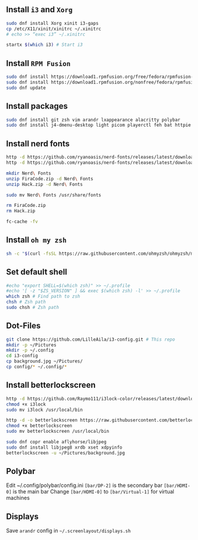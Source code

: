 ## Install `i3` and `Xorg`

```bash
sudo dnf install Xorg xinit i3-gaps
cp /etc/X11/xinit/xinitrc ~/.xinitrc
# echo >> “exec i3” ~/.xinitrc

startx $(which i3) # Start i3
```

## Install `RPM Fusion`

```bash
sudo dnf install https://download1.rpmfusion.org/free/fedora/rpmfusion-free-release-$(rpm -E %fedora).noarch.rpm
sudo dnf install https://download1.rpmfusion.org/nonfree/fedora/rpmfusion-nonfree-release-$(rpm -E %fedora).noarch.rpm
sudo dnf update
```

## Install packages

```bash
sudo dnf install git zsh vim arandr lxappearance alacritty polybar
sudo dnf install j4-dmenu-desktop light picom playerctl feh bat httpie exa the_silver_searcher papirus-icon-theme flameshot ffmpeg-libs util-linux-user
```

## Install nerd fonts

```bash
http -d https://github.com/ryanoasis/nerd-fonts/releases/latest/download/FiraCode.zip
http -d https://github.com/ryanoasis/nerd-fonts/releases/latest/download/Hack.zip

mkdir Nerd\ Fonts
unzip FiraCode.zip -d Nerd\ Fonts
unzip Hack.zip -d Nerd\ Fonts

sudo mv Nerd\ Fonts /usr/share/fonts

rm FiraCode.zip
rm Hack.zip

fc-cache -fv
```

## Install `oh my zsh`

```bash
sh -c "$(curl -fsSL https://raw.githubusercontent.com/ohmyzsh/ohmyzsh/master/tools/install.sh)"
```

## Set default shell

```bash
#echo "export SHELL=$(which zsh)" >> ~/.profile
#echo '[ -z "$ZS_VERSION" ] && exec $(which zsh) -l' >> ~/.profile
which zsh # Find path to zsh
chsh # Zsh path
sudo chsh # Zsh path
```

## Dot-Files

```bash
git clone https://github.com/LilleAila/i3-config.git # This repo
mkdir -p ~/Pictures
mkdir -p ~/.config
cd i3-config
cp background.jpg ~/Pictures/
cp config/* ~/.config/*
```

## Install betterlockscreen

```bash
http -d https://github.com/Raymo111/i3lock-color/releases/latest/download/i3lock
chmod +x i3lock
sudo mv i3lock /usr/local/bin

http -d -o betterlockscreen https://raw.githubusercontent.com/betterlockscreen/betterlockscreen/next/betterlockscreen
chmod +x betterlockscreen
sudo mv betterlockscreen /usr/local/bin

sudo dnf copr enable aflyhorse/libjpeg
sudo dnf install libjpeg8 xrdb xset xdpyinfo
betterlockscreen -u ~/Pictures/background.jpg
```

## Polybar

Edit ~/.config/polybar/config.ini
`[bar/DP-2]` is the secondary bar
`[bar/HDMI-0]` is the main bar
Change `[bar/HDMI-0]` to `[bar/Virtual-1]` for virtual machines

## Displays

Save `arandr` config in `~/.screenlayout/displays.sh`
